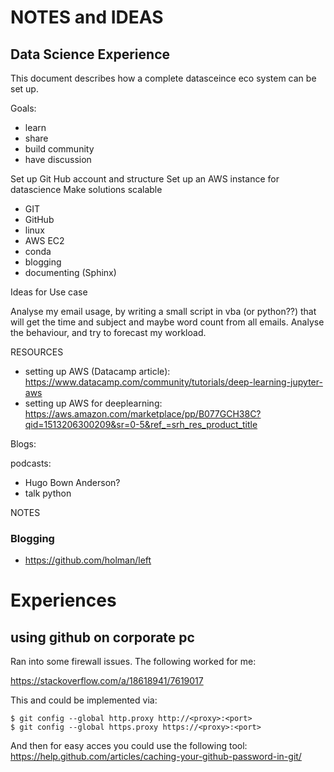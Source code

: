 # NOTES and IDEAS

## Data Science Experience

This document describes how a complete datasceince eco system can be set up.

Goals:
- learn
- share
- build community
- have discussion


Set up Git Hub account and structure
Set up an AWS instance for datascience
Make solutions scalable


* GIT
* GitHub
* linux
* AWS EC2
* conda
* blogging
* documenting (Sphinx)

Ideas for Use case

Analyse my email usage, by writing a small script in vba (or python??) that will
get the time and subject and maybe word count from all emails.
Analyse the behaviour, and try to forecast my workload.


RESOURCES
* setting up AWS (Datacamp article): <https://www.datacamp.com/community/tutorials/deep-learning-jupyter-aws>
* setting up AWS for deeplearning: <https://aws.amazon.com/marketplace/pp/B077GCH38C?qid=1513206300209&sr=0-5&ref_=srh_res_product_title>


Blogs:

podcasts:
* Hugo Bown Anderson?
* talk python



NOTES

### Blogging
* https://github.com/holman/left



# Experiences

## using github on corporate pc
Ran into some firewall issues.
The following worked for me:


<https://stackoverflow.com/a/18618941/7619017>

This and could be implemented via:

```
$ git config --global http.proxy http://<proxy>:<port>
$ git config --global https.proxy https://<proxy>:<port>
```

And then for easy acces you could use the following tool:
<https://help.github.com/articles/caching-your-github-password-in-git/>
